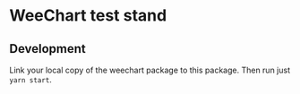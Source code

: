 # WeeChart test stand

## Development

Link your local copy of the weechart package to this package. Then run just `yarn start`.
